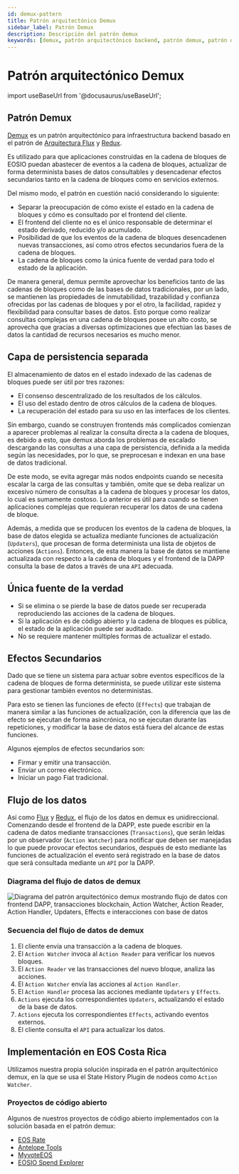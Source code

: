 ```yaml
---
id: demux-pattern
title: Patrón arquitectónico Demux
sidebar_label: Patrón Demux
description: Descripción del patrón demux
keywords: [demux, patrón arquitectónico backend, patrón demux, patrón de arquitectura demux, EOSIO, EOS Costa Rica]
---
```


# Patrón arquitectónico Demux


import useBaseUrl from '@docusaurus/useBaseUrl';

## Patrón Demux

[Demux](https://medium.com/eosio/introducing-demux-deterministic-databases-off-chain-verified-by-the-eosio-blockchain-bd860c49b017) es un patrón arquitectónico para infraestructura backend basado en el patrón de [Arquitectura Flux](https://facebook.github.io/flux/docs/in-depth-overview.html) y [Redux](https://github.com/reduxjs/redux/). 

Es utilizado para que aplicaciones construidas en la cadena de bloques de EOSIO puedan abastecer de eventos a la cadena de bloques, actualizar de forma determinista bases de datos consultables y desencadenar efectos secundarios tanto en la cadena de bloques como en servicios externos.

Del mismo modo, el patrón en cuestión nació considerando lo siguiente:

- Separar la preocupación de cómo existe el estado en la cadena de bloques y cómo es consultado por el frontend del cliente.
- El frontend del cliente no es el único responsable de determinar el estado derivado, reducido y/o acumulado.
- Posibilidad de que los eventos de la cadena de bloques desencadenen nuevas transacciones, así como otros efectos secundarios fuera de la cadena de bloques.
- La cadena de bloques como la única fuente de verdad para todo el estado de la aplicación.

De manera general, demux permite aprovechar los beneficios tanto de las cadenas de bloques como de las bases de datos tradicionales, por un lado, se mantienen las propiedades de inmutabilidad, trazabilidad y confianza ofrecidas por las cadenas de bloques y por el otro, la facilidad, rapidez y flexibilidad para consultar bases de datos. Esto porque como realizar consultas complejas en una cadena de bloques posee un alto costo, se aprovecha que gracias a diversas optimizaciones que efectúan las bases de datos la cantidad de recursos necesarios es mucho menor.

## Capa de persistencia separada

El almacenamiento de datos en el estado indexado de las cadenas de bloques puede ser útil por tres razones: 

- El consenso descentralizado de los resultados de los cálculos.
- El uso del estado dentro de otros cálculos de la cadena de bloques. 
- La recuperación del estado para su uso en las interfaces de los clientes.

Sin embargo, cuando se construyen frontends más complicados comienzan a aparecer problemas al realizar la consulta directa a la cadena de bloques, es debido a esto, que demux aborda los problemas de escalado descargando las consultas a una capa de persistencia, definida a la medida según las necesidades, por lo que, se preprocesan e indexan en una base de datos tradicional.

De este modo, se evita agregar más nodos endpoints cuando se necesita escalar la carga de las consultas y también, omite que se deba realizar un excesivo número de consultas a la cadena de bloques y procesar los datos, lo cual es sumamente costoso. Lo anterior es útil para cuando se tienen aplicaciones complejas que requieran recuperar los datos de una cadena de bloque. 

Además, a medida que se producen los eventos de la cadena de bloques, la base de datos elegida se actualiza mediante funciones de actualización (`Updaters`), que procesan de forma determinista una lista de objetos de acciones (`Actions`). Entonces, de esta manera la base de datos se mantiene actualizada con respecto a la cadena de bloques y el frontend de la DAPP consulta la base de datos a través de una `API` adecuada.

## Única fuente de la verdad

- Si se elimina o se pierde la base de datos puede ser recuperada reproduciendo las acciones de la cadena de bloques.
- Si la aplicación es de código abierto y la cadena de bloques es pública, el estado de la aplicación puede ser auditado.
- No se requiere mantener múltiples formas de actualizar el estado.

## Efectos Secundarios

Dado que se tiene un sistema para actuar sobre eventos específicos de la cadena de bloques de forma determinista, se puede utilizar este sistema para gestionar también eventos no deterministas.

Para esto se tienen las funciones de efecto (`Effects`) que trabajan de manera similar a las funciones de actualización, con la diferencia que las de efecto se ejecutan de forma asincrónica, no se ejecutan durante las repeticiones, y modificar la base de datos está fuera del alcance de estas funciones. 

Algunos ejemplos de efectos secundarios son: 

- Firmar y emitir una transacción.
- Enviar un correo electrónico.
- Iniciar un pago Fiat tradicional.

## Flujo de los datos

Así como [Flux](https://facebook.github.io/flux/docs/in-depth-overview.html#structure-and-data-flow) y [Redux](https://redux.js.org/tutorials/essentials/part-1-overview-concepts#redux-terms-and-concepts), el flujo de los datos en demux es unidireccional. Comenzando desde el frontend de la DAPP, este puede escribir en la cadena de datos mediante transacciones (`Transactions`), que serán leídas por un observador (`Action Watcher`) para notificar que deben ser manejadas lo que puede provocar efectos secundarios, después de esto mediante las funciones de actualización el evento será registrado en la base de datos que será consultada mediante un `API` por la DAPP. 

### Diagrama del flujo de datos de demux

<div style={{  textAlign: "center" }}>
    <img alt="Diagrama del patrón arquitectónico demux mostrando flujo de datos con frontend DAPP, transacciones blockchain, Action Watcher, Action Reader, Action Handler, Updaters, Effects e interacciones con base de datos" title="Arquitectura del Flujo de Datos del Patrón Demux" 
    src={ useBaseUrl( '/img/diagramas/demux-pattern.webp' )} loading="lazy"/> 
</div>

### Secuencia del flujo de datos de demux

1. El cliente envía una transacción a la cadena de bloques.
1. El `Action Watcher` invoca al `Action Reader` para verificar los nuevos bloques.
1. El `Action Reader` ve las transacciones del nuevo bloque, analiza las acciones.
1. El `Action Watcher` envía las acciones al `Action Handler`.
1. El `Action Handler` procesa las acciones mediante `Updaters` y `Effects`.
1. `Actions` ejecuta los correspondientes `Updaters`, actualizando el estado de la base de datos.
1. `Actions` ejecuta los correspondientes `Effects`, activando eventos externos.
1. El cliente consulta el `API` para actualizar los datos.

## Implementación en EOS Costa Rica

Utilizamos nuestra propia solución inspirada en el patrón arquitectónico demux, en la que se usa el State History Plugin de nodeos como `Action Watcher`.

### Proyectos de código abierto

Algunos de nuestros proyectos de código abierto implementados con la solución basada en el patrón demux:

- [EOS Rate](https://github.com/eoscostarica/eos-rate)
- [Antelope Tools](https://github.com/edenia/antelope-tools)
- [MyvoteEOS](https://github.com/eoscostarica/MyvoteEOS-proxy)
- [EOSIO Spend Explorer](https://github.com/eoscostarica/eosio-spend-explorer)
